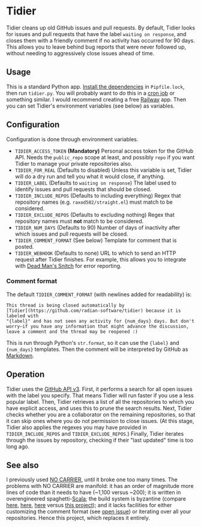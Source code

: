 # Tidier

Tidier cleans up old GitHub issues and pull requests. By default,
Tidier looks for issues and pull requests that have the label `waiting
on response`, and closes them with a friendly comment if no activity
has occurred for 90 days. This allows you to leave behind bug reports
that were never followed up, without needing to aggressively close
issues ahead of time.

## Usage

This is a standard Python app. [Install the dependencies][pipenv] in
`Pipfile.lock`, then run `tidier.py`. You will probably want to do
this in a [cron job][cron] or something similar. I would recommend
creating a free [Railway] app. Then you can set Tidier's environment
variables (see below) as variables.

## Configuration

Configuration is done through environment variables.

* `TIDIER_ACCESS_TOKEN` **(Mandatory)** Personal access token for the
  GitHub API. Needs the `public_repo` scope at least, and possibly
  `repo` if you want Tidier to manage your private repositories also.
* `TIDIER_FOR_REAL` (Defaults to disabled) Unless this variable is
  set, Tidier will do a dry run and tell you what it would close, if
  anything.
* `TIDIER_LABEL` (Defaults to `waiting on response`) The label used to
  identify issues and pull requests that should be closed.
* `TIDIER_INCLUDE_REPOS` (Defaults to including everything) Regex that
  repository names (e.g. `raxod502/straight.el`) must match to be
  considered.
* `TIDIER_EXCLUDE_REPOS` (Defaults to excluding nothing) Regex that
  repository names must **not** match to be considered.
* `TIDIER_NUM_DAYS` (Defaults to 90) Number of days of inactivity
  after which issues and pull requests will be closed.
* `TIDIER_COMMENT_FORMAT` (See below) Template for comment that is
  posted.
* `TIDIER_WEBHOOK` (Defaults to none) URL to which to send an HTTP
  request after Tidier finishes. For example, this allows you to
  integrate with [Dead Man's Snitch][dms] for error reporting.

### Comment format

The default `TIDIER_COMMENT_FORMAT` (with newlines added for
readability) is:

    This thread is being closed automatically by
    [Tidier](https://github.com/radian-software/tidier) because it is labeled with
    "{label}" and has not seen any activity for {num_days} days. But don't
    worry—if you have any information that might advance the discussion,
    leave a comment and the thread may be reopened :)

This is run through Python's `str.format`, so it can use the `{label}`
and `{num_days}` templates. Then the comment will be interpreted by
GitHub as [Markdown].

## Operation

Tidier uses the [GitHub API v3][github-api]. First, it performs a
search for all open issues with the label you specify. That means
Tidier will run faster if you use a less popular label. Then, Tidier
retrieves a list of all the repositories to which you have explicit
access, and uses this to prune the search results. Next, Tidier checks
whether you are a collaborator on the remaining repositories, so that
it can skip ones where you do not permission to close issues. (At this
stage, Tidier also applies the regexes you may have provided in
`TIDIER_INCLUDE_REPOS` and `TIDIER_EXCLUDE_REPOS`.) Finally, Tidier
iterates through the issues by repository, checking if their "last
updated" time is too long ago.

## See also

I previously used [NO CARRIER][no-carrier], until it broke one too
many times. The problems with NO CARRIER are manifold: it has an order
of magnitude more lines of code than it needs to have (~1,100 versus
~200); it is written in overengineered spaghetti-[Scala]; the build
system is byzantine (compare [here][no-carrier-build-1],
[here][no-carrier-build-2], [here][no-carrier-build-3] versus [this
project][tidier-build]); and it lacks facilities for either
customizing the comment format (see [open
issue][no-carrier-comment-format]) or iterating over all your
repositories. Hence this project, which replaces it entirely.

[cron]: https://en.wikipedia.org/wiki/Cron
[dms]: https://deadmanssnitch.com/
[github-api]: https://developer.github.com/v3/
[markdown]: https://guides.github.com/features/mastering-markdown/
[no-carrier]: https://github.com/twbs/no-carrier
[no-carrier-build-1]: https://github.com/twbs/no-carrier/blob/502932181d5c2573d7ffece50d18a788f63b8693/build.sbt
[no-carrier-build-2]: https://github.com/twbs/no-carrier/blob/502932181d5c2573d7ffece50d18a788f63b8693/project/build.properties
[no-carrier-build-3]: https://github.com/twbs/no-carrier/blob/502932181d5c2573d7ffece50d18a788f63b8693/project/plugins.sbt
[no-carrier-comment-format]: https://github.com/twbs/no-carrier/issues/22
[pipenv]: https://pipenv.readthedocs.io/en/latest/
[railway]: https://railway.app/
[scala]: https://www.scala-lang.org/
[tidier-build]: https://github.com/radian-software/tidier/blob/b69dd894301bf532d8849fa5cc2ffe73abb40cae/Pipfile
